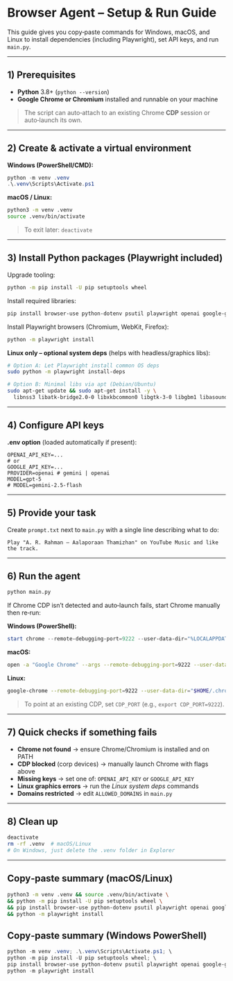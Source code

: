 # Browser Agent – Setup & Run Guide

This guide gives you copy‑paste commands for Windows, macOS, and Linux to install dependencies (including Playwright), set API keys, and run `main.py`.

---

## 1) Prerequisites

* **Python** 3.8+ (`python --version`)
* **Google Chrome or Chromium** installed and runnable on your machine

> The script can auto‑attach to an existing Chrome **CDP** session or auto‑launch its own.

---

## 2) Create & activate a virtual environment

**Windows (PowerShell/CMD):**

```powershell
python -m venv .venv
.\.venv\Scripts\Activate.ps1
```

**macOS / Linux:**

```bash
python3 -m venv .venv
source .venv/bin/activate
```

> To exit later: `deactivate`

---

## 3) Install Python packages (Playwright included)

Upgrade tooling:

```bash
python -m pip install -U pip setuptools wheel
```

Install required libraries:

```bash
pip install browser-use python-dotenv psutil playwright openai google-generativeai
```

Install Playwright browsers (Chromium, WebKit, Firefox):

```bash
python -m playwright install
```

**Linux only – optional system deps** (helps with headless/graphics libs):

```bash
# Option A: Let Playwright install common OS deps
sudo python -m playwright install-deps

# Option B: Minimal libs via apt (Debian/Ubuntu)
sudo apt-get update && sudo apt-get install -y \
  libnss3 libatk-bridge2.0-0 libxkbcommon0 libgtk-3-0 libgbm1 libasound2
```

---

## 4) Configure API keys

**.env option** (loaded automatically if present):

```
OPENAI_API_KEY=...
# or
GOOGLE_API_KEY=...
PROVIDER=openai # gemini | openai
MODEL=gpt-5 
# MODEL=gemini-2.5-flash
```

---

## 5) Provide your task

Create `prompt.txt` next to `main.py` with a single line describing what to do:

```
Play "A. R. Rahman – Aalaporaan Thamizhan" on YouTube Music and like the track.
```

---

## 6) Run the agent

```bash
python main.py
```

If Chrome CDP isn’t detected and auto‑launch fails, start Chrome manually then re‑run:

**Windows (PowerShell):**

```powershell
start chrome --remote-debugging-port=9222 --user-data-dir="%LOCALAPPDATA%\ChromeCDP"
```

**macOS:**

```bash
open -a "Google Chrome" --args --remote-debugging-port=9222 --user-data-dir="$HOME/.chrome-cdp"
```

**Linux:**

```bash
google-chrome --remote-debugging-port=9222 --user-data-dir="$HOME/.chrome-cdp"
```

> To point at an existing CDP, set `CDP_PORT` (e.g., `export CDP_PORT=9222`).

---

## 7) Quick checks if something fails

* **Chrome not found** → ensure Chrome/Chromium is installed and on PATH
* **CDP blocked** (corp devices) → manually launch Chrome with flags above
* **Missing keys** → set one of: `OPENAI_API_KEY` or `GOOGLE_API_KEY`
* **Linux graphics errors** → run the *Linux system deps* commands
* **Domains restricted** → edit `ALLOWED_DOMAINS` in `main.py`

---

## 8) Clean up

```bash
deactivate
rm -rf .venv  # macOS/Linux
# On Windows, just delete the .venv folder in Explorer
```

---

## Copy‑paste summary (macOS/Linux)

```bash
python3 -m venv .venv && source .venv/bin/activate \
&& python -m pip install -U pip setuptools wheel \
&& pip install browser-use python-dotenv psutil playwright openai google-generativeai \
&& python -m playwright install
```

## Copy‑paste summary (Windows PowerShell)

```powershell
python -m venv .venv; .\.venv\Scripts\Activate.ps1; \
python -m pip install -U pip setuptools wheel; \
pip install browser-use python-dotenv psutil playwright openai google-generativeai; \
python -m playwright install
```


